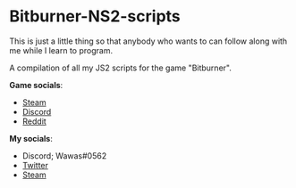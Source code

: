 # Bitburner-NS2-scripts
This is just a little thing so that anybody who wants to can follow along with me while I learn to program.

A compilation of all my JS2 scripts for the game "Bitburner".

**Game socials**:
- [Steam](https://store.steampowered.com/app/1812820/Bitburner/)
- [Discord](https://discord.com/invite/TFc3hKD)
- [Reddit](https://www.reddit.com/r/bitburner)

**My socials**:
- Discord; Wawas#0562
- [Twitter](https://www.twitter.com/Wuwus__)
- [Steam](https://steamcommunity.com/id/Wuwus_)
